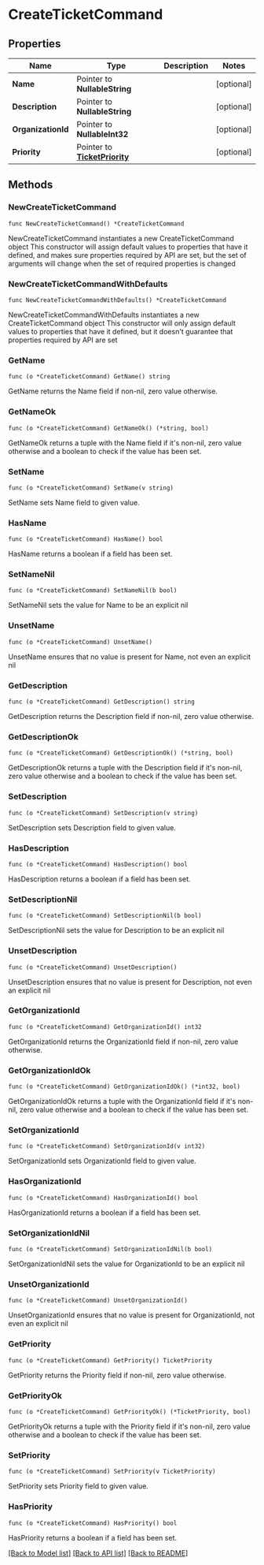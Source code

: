 # CreateTicketCommand

## Properties

Name | Type | Description | Notes
------------ | ------------- | ------------- | -------------
**Name** | Pointer to **NullableString** |  | [optional] 
**Description** | Pointer to **NullableString** |  | [optional] 
**OrganizationId** | Pointer to **NullableInt32** |  | [optional] 
**Priority** | Pointer to [**TicketPriority**](TicketPriority.md) |  | [optional] 

## Methods

### NewCreateTicketCommand

`func NewCreateTicketCommand() *CreateTicketCommand`

NewCreateTicketCommand instantiates a new CreateTicketCommand object
This constructor will assign default values to properties that have it defined,
and makes sure properties required by API are set, but the set of arguments
will change when the set of required properties is changed

### NewCreateTicketCommandWithDefaults

`func NewCreateTicketCommandWithDefaults() *CreateTicketCommand`

NewCreateTicketCommandWithDefaults instantiates a new CreateTicketCommand object
This constructor will only assign default values to properties that have it defined,
but it doesn't guarantee that properties required by API are set

### GetName

`func (o *CreateTicketCommand) GetName() string`

GetName returns the Name field if non-nil, zero value otherwise.

### GetNameOk

`func (o *CreateTicketCommand) GetNameOk() (*string, bool)`

GetNameOk returns a tuple with the Name field if it's non-nil, zero value otherwise
and a boolean to check if the value has been set.

### SetName

`func (o *CreateTicketCommand) SetName(v string)`

SetName sets Name field to given value.

### HasName

`func (o *CreateTicketCommand) HasName() bool`

HasName returns a boolean if a field has been set.

### SetNameNil

`func (o *CreateTicketCommand) SetNameNil(b bool)`

 SetNameNil sets the value for Name to be an explicit nil

### UnsetName
`func (o *CreateTicketCommand) UnsetName()`

UnsetName ensures that no value is present for Name, not even an explicit nil
### GetDescription

`func (o *CreateTicketCommand) GetDescription() string`

GetDescription returns the Description field if non-nil, zero value otherwise.

### GetDescriptionOk

`func (o *CreateTicketCommand) GetDescriptionOk() (*string, bool)`

GetDescriptionOk returns a tuple with the Description field if it's non-nil, zero value otherwise
and a boolean to check if the value has been set.

### SetDescription

`func (o *CreateTicketCommand) SetDescription(v string)`

SetDescription sets Description field to given value.

### HasDescription

`func (o *CreateTicketCommand) HasDescription() bool`

HasDescription returns a boolean if a field has been set.

### SetDescriptionNil

`func (o *CreateTicketCommand) SetDescriptionNil(b bool)`

 SetDescriptionNil sets the value for Description to be an explicit nil

### UnsetDescription
`func (o *CreateTicketCommand) UnsetDescription()`

UnsetDescription ensures that no value is present for Description, not even an explicit nil
### GetOrganizationId

`func (o *CreateTicketCommand) GetOrganizationId() int32`

GetOrganizationId returns the OrganizationId field if non-nil, zero value otherwise.

### GetOrganizationIdOk

`func (o *CreateTicketCommand) GetOrganizationIdOk() (*int32, bool)`

GetOrganizationIdOk returns a tuple with the OrganizationId field if it's non-nil, zero value otherwise
and a boolean to check if the value has been set.

### SetOrganizationId

`func (o *CreateTicketCommand) SetOrganizationId(v int32)`

SetOrganizationId sets OrganizationId field to given value.

### HasOrganizationId

`func (o *CreateTicketCommand) HasOrganizationId() bool`

HasOrganizationId returns a boolean if a field has been set.

### SetOrganizationIdNil

`func (o *CreateTicketCommand) SetOrganizationIdNil(b bool)`

 SetOrganizationIdNil sets the value for OrganizationId to be an explicit nil

### UnsetOrganizationId
`func (o *CreateTicketCommand) UnsetOrganizationId()`

UnsetOrganizationId ensures that no value is present for OrganizationId, not even an explicit nil
### GetPriority

`func (o *CreateTicketCommand) GetPriority() TicketPriority`

GetPriority returns the Priority field if non-nil, zero value otherwise.

### GetPriorityOk

`func (o *CreateTicketCommand) GetPriorityOk() (*TicketPriority, bool)`

GetPriorityOk returns a tuple with the Priority field if it's non-nil, zero value otherwise
and a boolean to check if the value has been set.

### SetPriority

`func (o *CreateTicketCommand) SetPriority(v TicketPriority)`

SetPriority sets Priority field to given value.

### HasPriority

`func (o *CreateTicketCommand) HasPriority() bool`

HasPriority returns a boolean if a field has been set.


[[Back to Model list]](../README.md#documentation-for-models) [[Back to API list]](../README.md#documentation-for-api-endpoints) [[Back to README]](../README.md)


